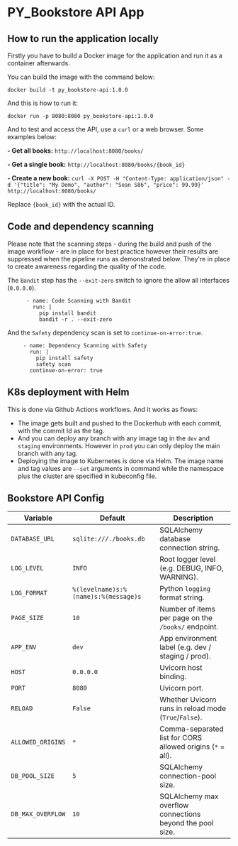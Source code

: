 # PY_Bookstore API App
## How to run the application locally

Firstly you have to build a Docker image for the application and run it as a container afterwards.

You can build the image with the command below:
```
docker build -t py_bookstore-api:1.0.0
```

And this is how to run it:
```
docker run -p 8080:8080 py_bookstore-api:1.0.0
```

And to test and access the API, use a `curl` or a web browser. Some examples below:

**- Get all books:** `http://localhost:8080/books/`

**- Get a single book:** `http://localhost:8080/books/{book_id}`

**- Create a new book:** `curl -X POST -H "Content-Type: application/json" -d '{"title": "My Demo", "author": "Sean S86", "price": 99.99}' http://localhost:8080/books/`

Replace `{book_id}` with the actual ID.

## Code and dependency scanning

Please note that the scanning steps - during the build and push of the image workflow - are in place for best practice however their results are suppressed when the pipeline runs as demonstrated below.
They're in place to create awareness regarding the quality of the code.

The `Bandit` step has the `--exit-zero` switch to ignore the allow all interfaces (`0.0.0.0`).
```
      - name: Code Scanning with Bandit
        run: |
          pip install bandit
          bandit -r . --exit-zero
```

And the `Safety` dependency scan is set to `continue-on-error:true`.
```
     - name: Dependency Scanning with Safety
       run: |
         pip install safety
         safety scan
       continue-on-error: true
```

## K8s deployment with Helm

This is done via Github Actions workflows. And it works as flows:
- The image gets built and pushed to the Dockerhub with each commit, with the commit Id as the tag.
- And you can deploy any branch with any image tag in the `dev` and `staging` environments. However in `prod` you can only deploy the main branch with any tag.
- Deploying the image to Kubernetes is done via Helm. The image name and tag values are `--set` arguments in command while the namespace plus the cluster are specified in kubeconfig file. 

## Bookstore API Config


| Variable          | Default                              | Description                                                      |
|-------------------|--------------------------------------|------------------------------------------------------------------|
| `DATABASE_URL`    | `sqlite:///./books.db`               | SQLAlchemy database connection string.                           |
| `LOG_LEVEL`       | `INFO`                               | Root logger level (e.g. DEBUG, INFO, WARNING).                  |
| `LOG_FORMAT`      | `%(levelname)s:%(name)s:%(message)s` | Python `logging` format string.                                  |
| `PAGE_SIZE`       | `10`                                 | Number of items per page on the `/books/` endpoint.             |
| `APP_ENV`         | `dev`                                | App environment label (e.g. dev / staging / prod).              |
| `HOST`            | `0.0.0.0`                            | Uvicorn host binding.                                           |
| `PORT`            | `8080`                               | Uvicorn port.                                                   |
| `RELOAD`          | `False`                              | Whether Uvicorn runs in reload mode (`True`/`False`).           |
| `ALLOWED_ORIGINS` | `*`                                  | Comma-separated list for CORS allowed origins (`*` = all).      |
| `DB_POOL_SIZE`    | `5`                                  | SQLAlchemy connection-pool size.                                |
| `DB_MAX_OVERFLOW` | `10`                                 | SQLAlchemy max overflow connections beyond the pool size.       |
